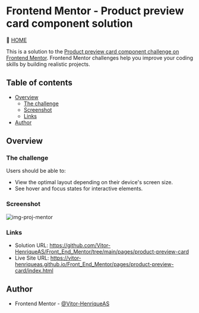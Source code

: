 # Frontend Mentor - Product preview card component solution

🔗 [HOME](https://github.com/Vitor-HenriqueAS/Front_End_Mentor)

This is a solution to the [Product preview card component challenge on Frontend Mentor](https://www.frontendmentor.io/challenges/product-preview-card-component-GO7UmttRfa). Frontend Mentor challenges help you improve your coding skills by building realistic projects. 

## Table of contents

- [Overview](#overview)
  - [The challenge](#the-challenge)
  - [Screenshot](#screenshot)
  - [Links](#links)
- [Author](#author)

## Overview

### The challenge

Users should be able to:

- View the optimal layout depending on their device's screen size.
- See hover and focus states for interactive elements.

### Screenshot

![img-proj-mentor](https://user-images.githubusercontent.com/92743903/183180818-be8a9803-5d19-4d63-93b8-57a2eaf2be83.png)


### Links

- Solution URL: https://github.com/Vitor-HenriqueAS/Front_End_Mentor/tree/main/pages/product-preview-card
- Live Site URL: https://vitor-henriqueas.github.io/Front_End_Mentor/pages/product-preview-card/index.html


## Author

- Frontend Mentor - [@Vitor-HenriqueAS](https://www.frontendmentor.io/profile/Vitor-HenriqueAS)
